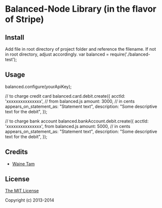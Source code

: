 # Balanced-Node Library (in the flavor of Stripe)

## Install
  Add file in root directory of project folder and reference the filename. If not in root directory, adjust accordingly.
  var balanced = require('./balanced-test');

## Usage
  balanced.configure(yourApiKey);
  
  // to charge credit card
  balanced.card.debit.create({
    acctId: 'xxxxxxxxxxxxxxx', // from balanced.js
    amount: 3000, // in cents
    appears_on_statement_as: "Statement text",
    description: "Some descriptive text for the debit",
  });

  // to charge bank account
  balanced.bankAccount.debit.create({
    acctId: 'xxxxxxxxxxxxxxx', from balanced.js
    amount: 5000, // in cents
    appears_on_statement_as: "Statement text",
    description: "Some descriptive text for the debit",
  });

## Credits

  - [Waine Tam](http://github.com/wainetam)

## License

[The MIT License](http://opensource.org/licenses/MIT)

Copyright (c) 2013-2014
